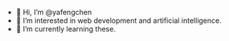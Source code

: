 - 👋 Hi, I’m @yafengchen
- 👀 I’m interested in web development and artificial intelligence.
- 🌱 I’m currently learning these.


<!---
yafengchen/yafengchen is a ✨ special ✨ repository because its `README.md` (this file) appears on your GitHub profile.
You can click the Preview link to take a look at your changes.
--->
